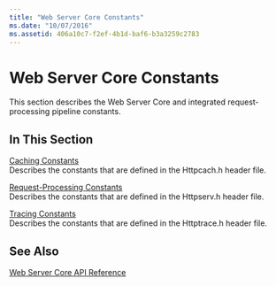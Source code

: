 ```yaml
---
title: "Web Server Core Constants"
ms.date: "10/07/2016"
ms.assetid: 406a10c7-f2ef-4b1d-baf6-b3a3259c2783
---
```

# Web Server Core Constants
This section describes the Web Server Core and integrated request-processing pipeline constants.  
  
## In This Section  
 [Caching Constants](../../web-development-reference\native-code-api-reference/caching-constants.md)  
 Describes the constants that are defined in the Httpcach.h header file.  
  
 [Request-Processing Constants](../../web-development-reference\native-code-api-reference/request-processing-constants.md)  
 Describes the constants that are defined in the Httpserv.h header file.  
  
 [Tracing Constants](../../web-development-reference\native-code-api-reference/tracing-constants.md)  
 Describes the constants that are defined in the Httptrace.h header file.  
  
## See Also  
 [Web Server Core API Reference](../../web-development-reference\native-code-api-reference/web-server-core-api-reference.md)